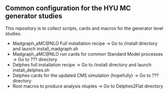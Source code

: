 ## Common configuration for the HYU MC generator studies
This repository is to collect scripts, cards and macros for the generator level studies.

  * Madgraph_aMC@NLO Full installation recipe
    -> Go to /install directory and launch install_madgraph.sh
  * Madgraph_aMC@NLO run cards for common Standard Model processes
    -> Go to ??? directory
  * Delphes full installation recipe
    -> Go to /install directory and launch install_delphes.sh
  * Delphes cards for the updated CMS simulation (hopefully)
    -> Go to ??? directory
  * Root macros to produce analysis ntuples
    -> Go to Delphes2Flat directory
